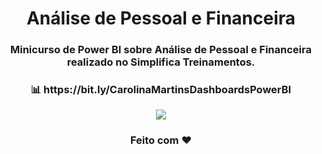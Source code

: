 <div align="center">
  <h1>Análise de Pessoal e Financeira</h1>
</div>
<h3 align="center">Minicurso de Power BI sobre Análise de Pessoal e Financeira realizado no Simplifica Treinamentos.</h3>
<h3 align="center"> 📊 https://bit.ly/CarolinaMartinsDashboardsPowerBI </h3>
<p align="center"><img src="analisedepessoalefinanceiro.PNG"/></p>
<h3 align="center">Feito com ❤️ </h3>
